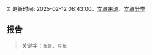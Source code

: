 :alarm_clock: 更新时间: 2025-02-12 08:43:00。[文章来源](/README.md)、[文章分类](/TAGS.md)

## 报告


> 关键字：`报告`、`月报`



